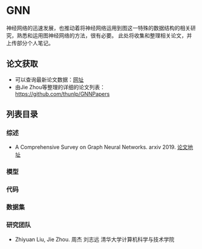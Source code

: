 # GNN
神经网络的迅速发展，也推动着将神经网络运用到图这一特殊的数据结构的相关研究，熟悉和运用图神经网络的方法，很有必要。
此处将收集和整理相关论文，并上传部分个人笔记。

## 论文获取
+ 可以查询最新论文数据：[网址](http://arxitics.com/search?q=GNN&sort=updated)
+ 由Jie Zhou等整理的详细的论文列表： https://github.com/thunlp/GNNPapers

## 列表目录

### 综述
+ A Comprehensive Survey on Graph Neural Networks. arxiv 2019. [论文地址](https://arxiv.org/pdf/1901.00596.pdf)


### 模型


### 代码


### 数据集


### 研究团队

+ Zhiyuan Liu, Jie Zhou. 周杰 刘志远 清华大学计算机科学与技术学院
